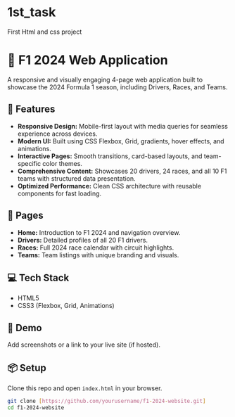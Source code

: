 # 1st_task
First Html and css project
# 🏁 F1 2024 Web Application

A responsive and visually engaging 4-page web application built to showcase the 2024 Formula 1 season, including Drivers, Races, and Teams.

## 🚀 Features

- **Responsive Design:** Mobile-first layout with media queries for seamless experience across devices.
- **Modern UI:** Built using CSS Flexbox, Grid, gradients, hover effects, and animations.
- **Interactive Pages:** Smooth transitions, card-based layouts, and team-specific color themes.
- **Comprehensive Content:** Showcases 20 drivers, 24 races, and all 10 F1 teams with structured data presentation.
- **Optimized Performance:** Clean CSS architecture with reusable components for fast loading.

## 📂 Pages

- **Home:** Introduction to F1 2024 and navigation overview.
- **Drivers:** Detailed profiles of all 20 F1 drivers.
- **Races:** Full 2024 race calendar with circuit highlights.
- **Teams:** Team listings with unique branding and visuals.

## 💻 Tech Stack

- HTML5  
- CSS3 (Flexbox, Grid, Animations)  

## 📱 Demo

Add screenshots or a link to your live site (if hosted).

## 📦 Setup

Clone this repo and open `index.html` in your browser.

```bash
git clone [https://github.com/yourusername/f1-2024-website.git]
cd f1-2024-website
